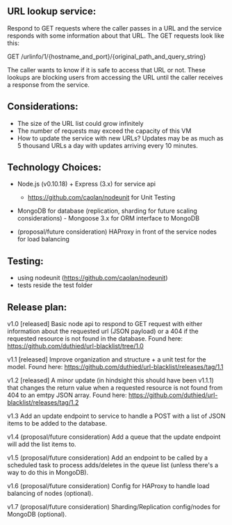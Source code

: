 URL lookup service:
-------------------

Respond to GET requests where the caller passes in a URL and the service responds with some information about that URL. 
The GET requests look like this:

GET /urlinfo/1/{hostname_and_port}/{original_path_and_query_string}

The caller wants to know if it is safe to access that URL or not. 
These lookups are blocking users from accessing the URL until the caller receives a response from the service.

Considerations:
---------------
* The size of the URL list could grow infinitely
* The number of requests may exceed the capacity of this VM
* How to update the service with new URLs? Updates may be as much as 5 thousand URLs a day with updates arriving every 10 minutes. 

Technology Choices:
--------------------
* Node.js (v0.10.18) + Express (3.x) for service api
  * https://github.com/caolan/nodeunit for Unit Testing
* MongoDB for database (replication, sharding for future scaling considerations) - Mongoose 3.x for ORM interface to MongoDB

* (proposal/future consideration) HAProxy in front of the service nodes for load balancing

Testing:
--------
* using nodeunit (https://github.com/caolan/nodeunit)
* tests reside the test folder

Release plan:
-------------
v1.0 [released]
Basic node api to respond to GET request with either information about the requested url (JSON payload) or a 404 if the requested resource is not found in the database. 
Found here: https://github.com/duthied/url-blacklist/tree/1.0

v1.1 [released]
Improve organization and structure + a unit test for the model. 
Found here: https://github.com/duthied/url-blacklist/releases/tag/1.1

v1.2 [released]
A minor update (in hindsight this should have been v1.1.1) that changes the return value when a requested resource is not found from 404 to an emtpy JSON array. 
Found here: https://github.com/duthied/url-blacklist/releases/tag/1.2

v1.3 
Add an update endpoint to service to handle a POST with a list of JSON items to be added to the database.

v1.4 (proposal/future consideration)
Add a queue that the update endpoint will add the list items to.

v1.5 (proposal/future consideration)
Add an endpoint to be called by a scheduled task to process adds/deletes in the queue list (unless there's a way to do this in MongoDB).

v1.6 (proposal/future consideration)
Config for HAProxy to handle load balancing of nodes (optional).

v1.7 (proposal/future consideration)
Sharding/Replication config/nodes for MongoDB (optional).
